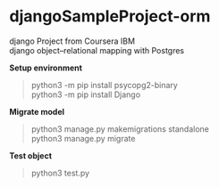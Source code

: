 # djangoSampleProject-orm
django Project from Coursera IBM\
django object–relational mapping with Postgres

**Setup environment**
>python3 -m pip install psycopg2-binary\
>python3 -m pip install Django

**Migrate model**
> python3 manage.py makemigrations standalone\
> python3 manage.py migrate

**Test object**
> python3 test.py

